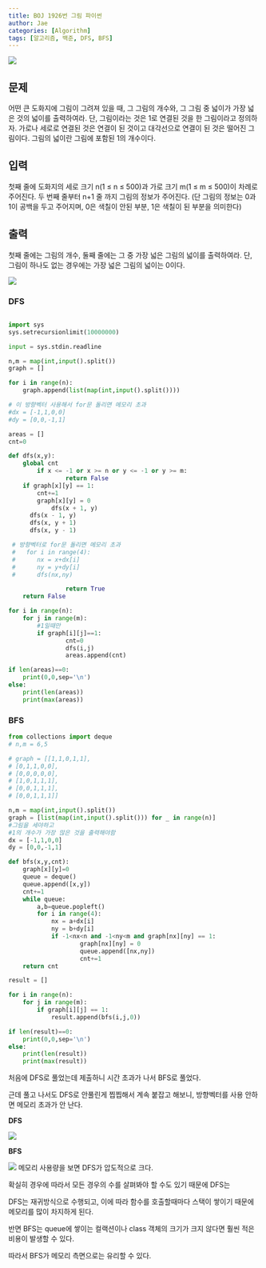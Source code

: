 ```yaml
---
title: BOJ 1926번 그림 파이썬
author: Jae
categories: [Algorithm]
tags: [알고리즘, 백준, DFS, BFS]
---
```


![](https://images.velog.io/images/a87380/post/c842f3a6-4b1e-441f-b3b8-d4949ebed842/image.png)

## 문제

어떤 큰 도화지에 그림이 그려져 있을 때, 그 그림의 개수와, 그 그림 중 넓이가 가장 넓은 것의 넓이를 출력하여라. 단, 그림이라는 것은 1로 연결된 것을 한 그림이라고 정의하자. 가로나 세로로 연결된 것은 연결이 된 것이고 대각선으로 연결이 된 것은 떨어진 그림이다. 그림의 넓이란 그림에 포함된 1의 개수이다.

## 입력

첫째 줄에 도화지의 세로 크기 n(1 ≤ n ≤ 500)과 가로 크기 m(1 ≤ m ≤ 500)이 차례로 주어진다. 두 번째 줄부터 n+1 줄 까지 그림의 정보가 주어진다. (단 그림의 정보는 0과 1이 공백을 두고 주어지며, 0은 색칠이 안된 부분, 1은 색칠이 된 부분을 의미한다)

## 출력

첫째 줄에는 그림의 개수, 둘째 줄에는 그 중 가장 넓은 그림의 넓이를 출력하여라. 단, 그림이 하나도 없는 경우에는 가장 넓은 그림의 넓이는 0이다.

![](https://images.velog.io/images/a87380/post/9f8a8439-fb08-4a0b-a837-d5081190fd46/image.png)

### DFS

```python

import sys
sys.setrecursionlimit(10000000)

input = sys.stdin.readline

n,m = map(int,input().split())
graph = []

for i in range(n):
    graph.append(list(map(int,input().split())))

# 이 방향벡터 사용해서 for문 돌리면 메모리 초과
#dx = [-1,1,0,0]
#dy = [0,0,-1,1]

areas = []
cnt=0

def dfs(x,y):
    global cnt
		if x <= -1 or x >= n or y <= -1 or y >= m:
		        return False
    if graph[x][y] == 1:
	    cnt+=1
	    graph[x][y] = 0
			dfs(x + 1, y)
      dfs(x - 1, y)
      dfs(x, y + 1)
      dfs(x, y - 1)

 # 방향벡터로 for문 돌리면 메모리 초과
 #   for i in range(4):
 #      nx = x+dx[i]
 #      ny = y+dy[i]
 #      dfs(nx,ny)

				return True
    return False

for i in range(n):
    for j in range(m):
        #1일때만
        if graph[i][j]==1:
                cnt=0
                dfs(i,j)
                areas.append(cnt)

if len(areas)==0:
    print(0,0,sep='\n')
else:
    print(len(areas))
    print(max(areas))
```

### BFS

```python
from collections import deque
# n,m = 6,5

# graph = [[1,1,0,1,1],
# [0,1,1,0,0],
# [0,0,0,0,0],
# [1,0,1,1,1],
# [0,0,1,1,1],
# [0,0,1,1,1]]

n,m = map(int,input().split())
graph = [list(map(int,input().split())) for _ in range(n)]
#그림을 세야하고
#1의 개수가 가장 많은 것을 출력해야함
dx = [-1,1,0,0]
dy = [0,0,-1,1]

def bfs(x,y,cnt):
    graph[x][y]=0
    queue = deque()
    queue.append([x,y])
    cnt+=1
    while queue:
        a,b=queue.popleft()
        for i in range(4):
            nx = a+dx[i]
            ny = b+dy[i]
            if -1<nx<n and -1<ny<m and graph[nx][ny] == 1:
                    graph[nx][ny] = 0
                    queue.append([nx,ny])
                    cnt+=1
    return cnt

result = []

for i in range(n):
    for j in range(m):
        if graph[i][j] == 1:
            result.append(bfs(i,j,0))

if len(result)==0:
    print(0,0,sep='\n')
else:
    print(len(result))
    print(max(result))
```

처음에 DFS로 풀었는데 제출하니 시간 초과가 나서 BFS로 풀었다.

근데 풀고 나서도 DFS로 안풀린게 찝찝해서 계속 붙잡고 해보니, 방향벡터를 사용 안하면 메모리 초과가 안 난다.

**DFS**

![](https://images.velog.io/images/a87380/post/4cc1770d-6e6c-48cf-baae-b789b1af9cd2/image.png)

**BFS**

![](https://images.velog.io/images/a87380/post/4b5ebee7-0cc0-4d85-98c0-cb4ae5a23412/image.png)
메모리 사용량을 보면 DFS가 압도적으로 크다.

확실히 경우에 따라서 모든 경우의 수를 살펴봐야 할 수도 있기 때문에 DFS는

DFS는 재귀방식으로 수행되고, 이에 따라 함수를 호출할때마다 스택이 쌓이기 때문에 메모리를 많이 차지하게 된다.

반면 BFS는 queue에 쌓이는 컬랙션이나 class 객체의 크기가 크지 않다면 훨씬 적은 비용이 발생할 수 있다.

따라서 BFS가 메모리 측면으로는 유리할 수 있다.

